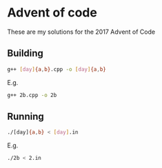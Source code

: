 # Advent of code

These are my solutions for the 2017 Advent of Code

## Building

```bash
g++ [day]{a,b}.cpp -o [day]{a,b}
```
E.g.
```bash
g++ 2b.cpp -o 2b
```

## Running

```bash
./[day]{a,b} < [day].in
```
E.g.
```bash
./2b < 2.in
```
